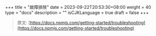 +++
title = "故障排除"
date = 2023-09-22T20:53:30+08:00
weight = 40
type = "docs"
description = ""
isCJKLanguage = true
draft = false
+++

> 原文: [https://docs.npmjs.com/getting-started/troubleshooting](https://docs.npmjs.com/getting-started/troubleshooting)
